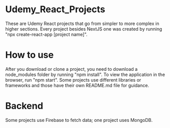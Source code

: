 # Udemy_React_Projects
These are Udemy React projects that go from simpler to more complex in higher sections. Every project besides NextJS one was created by running "npx create-react-app [project name]".

# How to use
After you download or clone a project, you need to download a node_modules folder by running "npm install". To view the application in the browser, run "npm start". 
Some projects use different libraries or frameworks and those have their own README.md file for guidance.

# Backend
Some projects use Firebase to fetch data; one project uses MongoDB.

